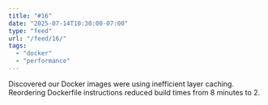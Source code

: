 ```yaml
---
title: "#16"
date: "2025-07-14T10:30:00-07:00"
type: "feed"
url: "/feed/16/"
tags:
  - "docker"
  - "performance"
---
```


Discovered our Docker images were using inefficient layer caching. Reordering Dockerfile instructions reduced build times from 8 minutes to 2.
